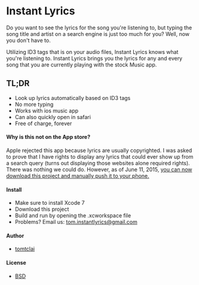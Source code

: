# Instant Lyrics
Do you want to see the lyrics for the song you're listening to, but typing the song title and artist on a search engine is just too much for you? Well, now you don't have to.

Utilizing ID3 tags that is on your audio files, Instant Lyrics knows what you're listening to. Instant Lyrics brings you the lyrics for any and every song that you are currently playing with the stock Music app. 

## TL;DR
 - Look up lyrics automatically based on ID3 tags
 - No more typing
 - Works with ios music app
 - Can also quickly open in safari
 - Free of charge, forever 

#### Why is this not on the App store?
Apple rejected this app because lyrics are usually copyrighted. I was asked to prove that I have rights to display any lyrics that could ever show up from a search query (turns out displaying those websites alone required rights). There was nothing we could do. However, as of June 11, 2015, [you can now download this project and manually push it to your phone.](http://www.zdnet.com/article/with-xcode-7-you-can-freely-bypass-the-app-store-for-ios-apps/)

#### Install
* Make sure to install Xcode 7
* Download this project
* Build and run by opening the .xcworkspace file
* Problems? Email us: tom.instantlyrics@gmail.com



#### Author
* [tomtclai](https://github.com/tomtclai)

#### License
* [BSD](License.txt)
